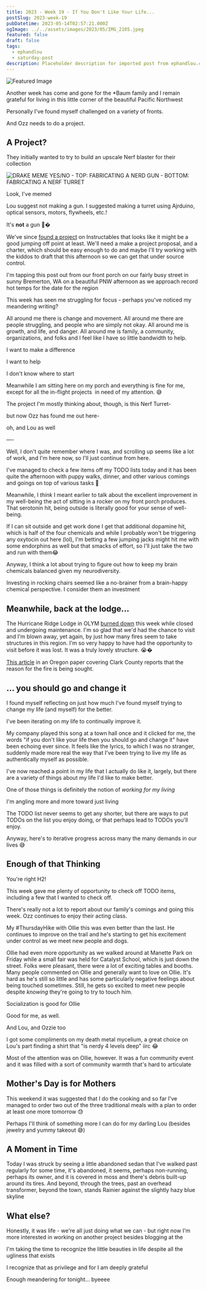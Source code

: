 ```yaml
---
title: 2023 - Week 19 - If You Don't Like Your Life...
postSlug: 2023-week-19
pubDatetime: 2023-05-14T02:57:21.000Z
ogImage: ../../assets/images/2023/05/IMG_2105.jpeg
featured: false
draft: false
tags:
  - ephandlou
  - saturday-post
description: Placeholder description for imported post from ephandlou.com
---
```


![Featured Image](../../assets/images/2023/05/IMG_2105.jpeg)

Another week has come and gone for the \*Baum family and I remain grateful for living in this little corner of the beautiful Pacific Northwest

Personally I've found myself challenged on a variety of fronts.

And Ozz needs to do a project.

## A Project?

They initially wanted to try to build an upscale Nerf blaster for their collection

![DRAKE MEME YES/NO - TOP: FABRICATING A NERD GUN - BOTTOM: FABRICATING A NERF TURRET](../../assets/images/2023/05/image.png)

Look, I've memed

Lou suggest not making a gun. I suggested making a turret using Ajrduino, optical sensors, motors, flywheels, etc.!

It's **not** a gun 🤷�

We've since [found a project](https://www.instructables.com/Arduino-NERF-Ball-Wireless-FPV-Sentry-Turret/) on Instructables that looks like it might be a good jumping off point at least. We'll need a make a project proposal, and a charter, which should be easy enough to do and maybe I'll try working with the kiddos to draft that this afternoon so we can get that under source control.

I'm tapping this post out from our front porch on our fairly busy street in sunny Bremerton, WA on a beautiful PNW afternoon as we approach record hot temps for the date for the region

This week has seen me struggling for focus - perhaps you've noticed my meandering writing?

All around me there is change and movement. All around me there are people struggling, and people who are simply not okay. All around me is growth, and life, and danger. All around me is family, a community, organizations, and folks and I feel like I have so little bandwidth to help.

I want to make a difference

I want to help

I don't know where to start

Meanwhile I am sitting here on my porch and everything is fine for me, except for all the in-flight projects  in need of my attention. 😅

The project I'm mostly thinking about, though, is this Nerf Turret-

but now Ozz has found me out here-

oh, and Lou as well

—-

Well, I don't quite remember where I was, and scrolling up seems like a lot of work, and I'm here now, so I'll just continue from here.

I've managed to check a few items off my TODO lists today and it has been quite the afternoon with puppy walks, dinner, and other various comings and goings on top of various tasks 💪

Meanwhile, I _think_ I meant earlier to talk about the excellent improvement in my well-being the act of sitting in a rocker on my front porch produces. That serotonin hit, being outside is literally good for your sense of well-being.

If I can sit outside and get work done I get that additional dopamine hit, which is half of the four chemicals and while I probably won't be triggering any oxytocin out here (lol), I'm betting a few jumping jacks might hit me with some endorphins as well but that smacks of effort, so I'll just take the two and run with them😂

Anyway, I think a lot about trying to figure out how to keep my brain chemicals balanced given my neurodiversity.

Investing in rocking chairs seemed like a no-brainer from a brain-happy chemical perspective. I consider them an investment

## Meanwhile, back at the lodge...

The Hurricane Ridge Lodge in OLYM [burned down](https://www.nps.gov/olym/learn/news/hurricane-ridge-day-lodge-fire-2023-05-07.htm) this week while closed and undergoing maintenance. I'm so glad that we'd had the chance to visit and I'm blown away, yet again, by just how many fires seem to take structures in this region. I'm so very happy to have had the opportunity to visit before it was lost. It was a truly lovely structure. 😭�

[This article](https://www.columbian.com/news/2023/may/12/cause-of-fire-that-burned-hurricane-ridge-day-lodge-sought/) in an Oregon paper covering Clark County reports that the reason for the fire is being sought.

## ... you should go and change it

I found myself reflecting on just how much I've found myself trying to change my life (and myself) for the better.

I've been iterating on my life to continually improve it.

My company played this song at a town hall once and it clicked for me, the words "if you don't like your life then you should go and change it" have been echoing ever since. It feels like the lyrics, to which I was no stranger, suddenly made more real the way that I've been trying to live my life as authentically myself as possible.

I've now reached a point in my life that I actually do like it, largely, but there are a variety of things about my life I'd like to make better.

One of those things is definitely the notion of _working for my living_

I'm angling more and more toward just living

The TODO list never seems to get any shorter, but there are ways to put TODOs on the list you enjoy doing, or that perhaps lead to TODOs you'll enjoy.

Anyway, here's to iterative progress across many the many demands in our lives 😅

## Enough of that Thinking

You're right H2!

This week gave me plenty of opportunity to check off TODO items, including a few that I wanted to check off.

There's really not a lot to report about our family's comings and going this week. Ozz continues to enjoy their acting class.

My #ThursdayHike with Ollie this was even better than the last. He continues to improve on the trail and he's starting to get his excitement under control as we meet new people and dogs.

Ollie had even more opportunity as we walked around at Manette Park on Friday while a small fair was held for Catalyst School, which is just down the street. Folks were pleasant, there were a lot of exciting tables and booths. Many people commented on Ollie and generally want to love on Ollie. It's hard as he's still so little and has some particularly negative feelings about being touched sometimes. Still, he gets so excited to meet new people despite _knowing_ they're going to try to touch him.

Socialization is good for Ollie

Good for me, as well.

And Lou, and Ozzie too

I got some compliments on my death metal mycelium, a great choice on Lou's part finding a shirt that "is nerdy 4 levels deep" iirc 😂

Most of the attention was on Ollie, however. It was a fun community event and it was filled with a sort of community warmth that's hard to articulate

## Mother's Day is for Mothers

This weekend it was suggested that I do the cooking and so far I've managed to order two out of the three traditional meals with a plan to order at least one more tomorrow 😓

Perhaps I'll think of something more I can do for my darling Lou (besides jewelry and yummy takeout 😅)

## A Moment in Time

Today I was struck by seeing a little abandoned sedan that I've walked past regularly for some time, it's abandoned, it seems, perhaps non-running, perhaps its owner, and it is covered in moss and there's debris built-up around its tires. And beyond, through the trees, past an overhead transformer, beyond the town, stands Rainier against the slightly hazy blue skyline

## What else?

Honestly, it was life - we're all just doing what we can - but right now I'm more interested in working on another project besides blogging at the

I'm taking the time to recognize the little beauties in life despite all the ugliness that exists

I recognize that as privilege and for I am deeply grateful

Enough meandering for tonight... byeeee
